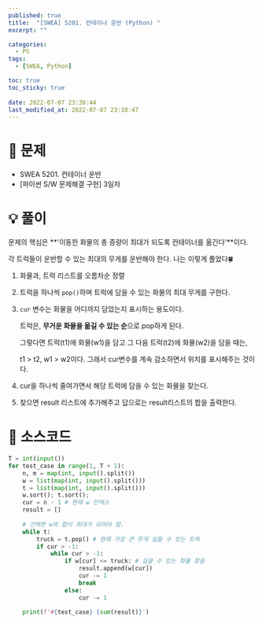 ```yaml
---
published: true
title:  "[SWEA] 5201. 컨테이너 운반 (Python) "
excerpt: ""

categories:
  - PS
tags:
  - [SWEA, Python]

toc: true
toc_sticky: true
 
date: 2022-07-07 23:38:44
last_modified_at: 2022-07-07 23:38:47
---
```

# 🔎 문제
- SWEA 5201. 컨테이너 운반
- [파이썬 S/W 문제해결 구현] 3일차

# 💡 풀이

문제의 핵심은 **'이동한 화물의 총 증량이 최대가 되도록 컨테이너를 옮긴다'**이다.

각 트럭들이 운반할 수 있는 최대의 무게를 운반해야 한다. 나는 이렇게 풀었다🍀

1. 화물과, 트럭 리스트를 오름차순 정렬
2. 트럭을 하나씩 `pop()`하며 트럭에 담을 수 있는 화물의 최대 무게를 구한다.
3. `cur` 변수는 화물을 어디까지 담았는지 표시하는 용도이다.

    트럭은, **무거운 화물을 옮길 수 있는 순**으로 pop하게 된다.

    그렇다면 트럭(t1)에 화물(w1)을 담고 그 다음 트럭(t2)에 화물(w2)을 담을 때는,

    t1 > t2, w1 > w2이다. 그래서 cur변수를 계속 감소하면서 위치를 표시해주는 것이다.

4. cur을 하나씩 줄여가면서 해당 트럭에 담을 수 있는 화물을 찾는다.
5. 찾으면 result 리스트에 추가해주고 답으로는 result리스트의 합을 출력한다.


# 📃 소스코드
```python
T = int(input())
for test_case in range(1, T + 1):
    n, m = map(int, input().split())
    w = list(map(int, input().split()))
    t = list(map(int, input().split()))
    w.sort(); t.sort();
    cur = n - 1 # 현재 w 인덱스
    result = []
    
    # 선택한 w의 합이 최대가 되어야 함.
    while t:
        truck = t.pop() # 현재 가장 큰 무게 실을 수 있는 트럭
        if cur > -1:
            while cur > -1:            
                if w[cur] <= truck: # 실을 수 있는 화물 찾음
                    result.append(w[cur])
                    cur -= 1
                    break
                else:
                    cur -= 1
    
    print(f'#{test_case} {sum(result)}')
```
<br>